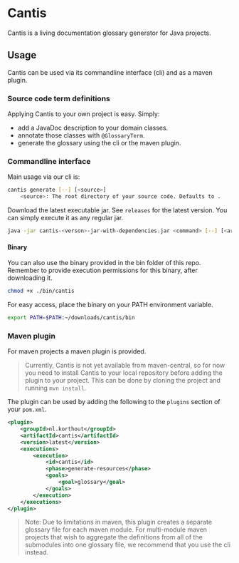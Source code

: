 # Cantis
Cantis is a living documentation glossary generator for Java projects.

## Usage
Cantis can be used via its commandline interface (cli) and as a maven plugin.

### Source code term definitions
Applying Cantis to your own project is easy. Simply:
* add a JavaDoc description to your domain classes.
* annotate those classes with `@GlossaryTerm`.
* generate the glossary using the cli or the maven plugin.

### Commandline interface
Main usage via our cli is:
```sh
cantis generate [--] [<source>]
    <source>: The root directory of your source code. Defaults to .
```

Download the latest executable jar. 
See `releases` for the latest version.
You can simply execute it as any regular jar.
```sh
java -jar cantis-<verson>-jar-with-dependencies.jar <command> [--] [<arguments>]
```

#### Binary
You can also use the binary provided in the bin folder of this repo.  
Remember to provide execution permissions for this binary, after downloading it.
```sh
chmod +x ./bin/cantis
```

For easy access, place the binary on your PATH environment variable.
```sh
export PATH=$PATH:~/downloads/cantis/bin
```

### Maven plugin
For maven projects a maven plugin is provided. 

> Currently, Cantis is not yet available from maven-central, 
so for now you need to install Cantis to your local repository 
before adding the plugin to your project. 
This can be done by cloning the project and running `mvn install`.

The plugin can be used by adding the following to the `plugins` section of your `pom.xml`.

```xml
<plugin>
    <groupId>nl.korthout</groupId>
    <artifactId>cantis</artifactId>
    <version>latest</version>
    <executions>
        <execution>
            <id>cantis</id>
            <phase>generate-resources</phase>
            <goals>
                <goal>glossary</goal>
            </goals>
        </execution>
    </executions>
</plugin>
```

> Note: Due to limitations in maven, 
this plugin creates a separate glossary file for each maven module. 
For multi-module maven projects that wish to aggregate the definitions from all of the submodules 
into one glossary file, we recommend that you use the cli instead.